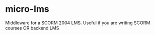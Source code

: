 # micro-lms
Middleware for a SCORM 2004 LMS.  Useful if you are writing SCORM courses OR backend LMS

